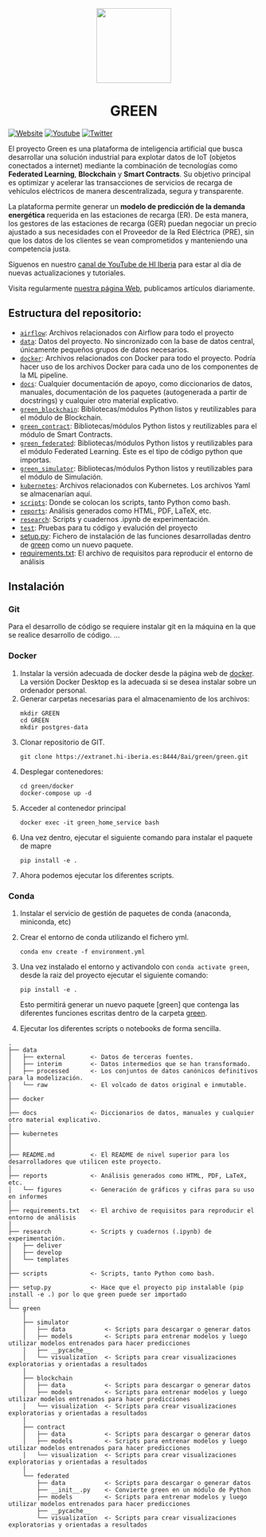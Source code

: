 <div align="center">
  <a href="https://green.hi-iberia.es/">
    <img src="https://green.hi-iberia.es/wp-content/uploads/2022/11/cropped-favicon.png" width="150" height="150">
  </a> 
<h1> GREEN </h1>
</div>

[![Website](https://img.shields.io/website?label=Green%20Web&logo=wordpress&up_message=online&url=https%3A%2F%2Fgreen.hi-iberia.es%2F)](https://green.hi-iberia.es)
[![Youtube](https://img.shields.io/youtube/channel/views/UCVIFpO7f6Sgedn85Z8YD_xA?label=Playlist&style=social)](https://youtube.com/playlist?list=PLZTVw7aFUwDrXejautXrym9g4RuMne1TP)
[![Twitter](https://img.shields.io/twitter/follow/GREEN_hiiberia?style=social)](https://twitter.com/GREEN_hiiberia)

El proyecto Green es una plataforma de inteligencia artificial que busca desarrollar una solución industrial para explotar datos de IoT (objetos conectados a internet) mediante la combinación de tecnologías como **Federated Learning**, **Blockchain** y **Smart Contracts**. Su objetivo principal es optimizar y acelerar las transacciones de servicios de recarga de vehículos eléctricos de manera descentralizada, segura y transparente. 

La plataforma permite generar un **modelo de predicción de la demanda energética** requerida en las estaciones de recarga (ER). De esta manera, los gestores de las estaciones de recarga (GER) puedan negociar un precio ajustado a sus necesidades con el Proveedor de la Red Eléctrica (PRE), sin que los datos de los clientes se vean comprometidos y manteniendo una competencia justa.

Síguenos en nuestro [canal de YouTube de HI Iberia](https://www.youtube.com/@hiiberiaingenieriayproyect9929) para estar al día de nuevas actualizaciones y tutoriales.

Visita regularmente [nuestra página Web](https://green.hi-iberia.es), publicamos artículos diariamente.

## Estructura del repositorio:
- [`airflow`](airflow/): Archivos relacionados con Airflow para todo el proyecto
- [`data`](data/): Datos del proyecto. No sincronizado con la base de datos central, únicamente pequeños grupos de datos necesarios.
- [`docker`](docker/): Archivos relacionados con Docker para todo el proyecto. Podría hacer uso de los archivos Docker para cada uno de los componentes de la ML pipeline.
- [`docs`](docs/): Cualquier documentación de apoyo, como diccionarios de datos, manuales, documentación de los paquetes (autogenerada a partir de docstrings) y cualquier otro material explicativo.
- [`green_blockchain`](green/bc/): Bibliotecas/módulos Python listos y reutilizables para el módulo de Blockchain. 
- [`green_contract`](green/sc/): Bibliotecas/módulos Python listos y reutilizables para el módulo de Smart Contracts. 
- [`green_federated`](green/fl/): Bibliotecas/módulos Python listos y reutilizables para el módulo Federated Learning. Este es el tipo de código python que importas.
- [`green_simulator`](green/sim/): Bibliotecas/módulos Python listos y reutilizables para el módulo de Simulación. 
- [`kubernetes`](kubernetes/): Archivos relacionados con Kubernetes. Los archivos Yaml se almacenarían aquí.
- [`scripts`](scripts/): Donde se colocan los scripts, tanto Python como bash.
- [`reports`](reports/): Análisis generados como HTML, PDF, LaTeX, etc.
- [`research`](research/): Scripts y cuadernos .ipynb de experimentación.
- [`test`](test/): Pruebas para tu código y evalución del proyecto
- [setup.py](setup.py): Fichero de instalación de las funciones desarrolladas dentro de [green](green_python/) como un nuevo paquete.
- [requirements.txt](requirements.txt): El archivo de requisitos para reproducir el entorno de análisis


## Instalación
### Git
Para el desarrollo de código se requiere instalar git en la máquina en la que se realice desarrollo de código.
...
### Docker 
1. Instalar la versión adecuada de docker desde la página web de [docker](https://www.docker.com/get-started). La versión Docker Desktop es la adecuada si se desea instalar sobre un ordenador personal.
2. Generar carpetas necesarias para el almacenamiento de los archivos:
   ```
   mkdir GREEN
   cd GREEN
   mkdir postgres-data
   ```
3. Clonar repositorio de GIT.
   ```
   git clone https://extranet.hi-iberia.es:8444/8ai/green/green.git
   ```
4. Desplegar contenedores:
   ```
   cd green/docker
   docker-compose up -d
   ```
5. Acceder al contenedor principal
   ```
   docker exec -it green_home_service bash
   ```
6. Una vez dentro, ejecutar el siguiente comando para instalar el paquete de mapre
   ```
   pip install -e .
   ```
7. Ahora podemos ejecutar los diferentes scripts.


### Conda
1. Instalar el servicio de gestión de paquetes de conda (anaconda, miniconda, etc)
2. Crear el entorno de conda utilizando el fichero yml.
    ```
    conda env create -f environment.yml
    ```
3. Una vez instalado el entorno y activandolo con `conda activate green`, desde la raiz del proyecto ejecutar el siguiente comando:
    ```
    pip install -e .
    ```
    Esto permitirá generar un nuevo paquete [green] que contenga las diferentes funciones escritas dentro de la carpeta [green](green_python/).

4. Ejecutar los diferentes scripts o notebooks de forma sencilla.



```
.
├── data
│   ├── external       <- Datos de terceras fuentes.
│   ├── interim        <- Datos intermedios que se han transformado.
│   ├── processed      <- Los conjuntos de datos canónicos definitivos para la modelización.
│   └── raw            <- El volcado de datos original e inmutable.
│
├── docker
│
├── docs               <- Diccionarios de datos, manuales y cualquier otro material explicativo.
│
├── kubernetes
│
│
├── README.md          <- El README de nivel superior para los desarrolladores que utilicen este proyecto.
│
├── reports            <- Análisis generados como HTML, PDF, LaTeX, etc.
│   └── figures        <- Generación de gráficos y cifras para su uso en informes
│
├── requirements.txt   <- El archivo de requisitos para reproducir el entorno de análisis
│
├── research           <- Scripts y cuadernos (.ipynb) de experimentación.
│   ├── deliver
│   ├── develop
│   └── templates
│
├── scripts            <- Scripts, tanto Python como bash.
│
├── setup.py           <- Hace que el proyecto pip instalable (pip install -e .) por lo que green puede ser importado
│
└── green
    │
    ├── simulator
    │   ├── data           <- Scripts para descargar o generar datos
    │   ├── models         <- Scripts para entrenar modelos y luego utilizar modelos entrenados para hacer predicciones
    │   ├── __pycache__
    │   └── visualization  <- Scripts para crear visualizaciones exploratorias y orientadas a resultados
    │
    ├── blockchain
    │   ├── data           <- Scripts para descargar o generar datos
    │   ├── models         <- Scripts para entrenar modelos y luego utilizar modelos entrenados para hacer predicciones
    │   └── visualization  <- Scripts para crear visualizaciones exploratorias y orientadas a resultados
    │
    ├── contract
    │   ├── data           <- Scripts para descargar o generar datos
    │   ├── models         <- Scripts para entrenar modelos y luego utilizar modelos entrenados para hacer predicciones
    │   └── visualization  <- Scripts para crear visualizaciones exploratorias y orientadas a resultados
    │
    └── federated
        ├── data           <- Scripts para descargar o generar datos
        ├── __init__.py    <- Convierte green en un módulo de Python
        ├── models         <- Scripts para entrenar modelos y luego utilizar modelos entrenados para hacer predicciones
        ├── __pycache__
        └── visualization  <- Scripts para crear visualizaciones exploratorias y orientadas a resultados

```
